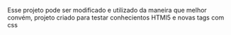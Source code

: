 Esse projeto pode ser modificado e utilizado da maneira que melhor convém, projeto criado para testar conhecientos HTMl5 e novas tags com css
